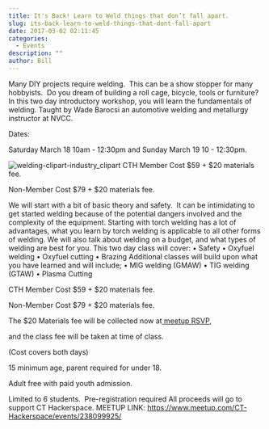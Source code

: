 ```yaml
---
title: It's Back! Learn to Weld things that don’t fall apart.
slug: its-back-learn-to-weld-things-that-dont-fall-apart
date: 2017-03-02 02:11:45
categories:
  - Events
description: ""
author: Bill
---
```



Many DIY projects require welding.  This can be a show stopper for many hobbyists.  Do you dream of building a roll cage, bicycle, tools or furniture? In this two day introductory workshop, you will learn the fundamentals of welding. Taught by Wade Barocsi an automotive welding and metallurgy instructor at NVCC.

Dates:

Saturday March 18 10am - 12:30pm and Sunday March 19 10 - 12:30pm.

![welding-clipart-industry_clipart](/uploads/2016/06/welding-clipart-industry_clipart-150x150.png) CTH Member Cost $59 + $20 materials fee.

Non-Member Cost $79 + $20 materials fee.

We will start with a bit of basic theory and safety.  It can be intimidating to get started welding because of the potential dangers involved and the complexity of the equipment. Starting with torch welding has a lot of advantages, what you learn by torch welding is applicable to all other forms of welding. We will also talk about welding on a budget, and what types of welding are best for you. This two day class will cover: • Safety • Oxyfuel welding • Oxyfuel cutting • Brazing Additional classes will build upon what you have learned and will include; • MIG welding (GMAW) • TIG welding (GTAW) • Plasma Cutting

CTH Member Cost $59 + $20 materials fee.

Non-Member Cost $79 + $20 materials fee.

The $20 Materials fee will be collected now at[ meetup RSVP,](https://www.meetup.com/CT-Hackerspace/events/238099925/)

and the class fee will be taken at time of class.

(Cost covers both days)

15 minimum age, parent required for under 18.

Adult free with paid youth admission.

Limited to 6 students.  Pre-registration required All proceeds will go to support CT Hackerspace. MEETUP LINK: https://www.meetup.com/CT-Hackerspace/events/238099925/
